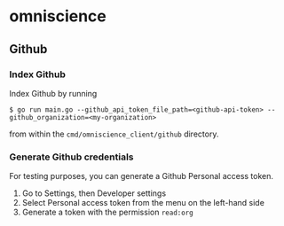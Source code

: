 # omniscience

## Github

### Index Github

Index Github by running

```
$ go run main.go --github_api_token_file_path=<github-api-token> --github_organization=<my-organization>
```

from within the `cmd/omniscience_client/github` directory.

### Generate Github credentials

For testing purposes, you can generate a Github Personal access token.

1. Go to Settings, then Developer settings
2. Select Personal access token from the menu on the left-hand side
2. Generate a token with the permission `read:org`

